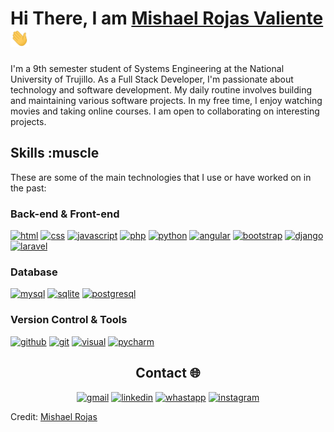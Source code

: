 
<h1>Hi There, I am <a  href="https://github.com/MishaelRojasV">Mishael Rojas Valiente</a><img src="https://raw.githubusercontent.com/ABSphreak/ABSphreak/master/gifs/Hi.gif" width="30px"></h1>

I'm a 9th semester student of Systems Engineering at the National University of Trujillo. As a Full Stack Developer, I'm passionate about technology and software development. My daily routine involves building and maintaining various software projects. In my free time, I enjoy watching movies and taking online courses. I am open to collaborating on interesting projects.

<h2>Skills :muscle</h2>
These are some of the main technologies that I use or have worked on in the past:

<div align="left">
  <h3>Back-end & Front-end</h3>
  <a href="https://developer.mozilla.org/es/docs/Glossary/HTML5" target="_blank"><img src="https://img.shields.io/badge/HTML5-E34F26?style=for-the-badge&logo=html5&logoColor=white" alt="html"/></a>
  <a href="https://developer.mozilla.org/es/docs/Web/CSS" target="_blank"><img src="https://img.shields.io/badge/CSS3-1572B6?style=for-the-badge&logo=css3&logoColor=white" alt="css"/></a>  
  <a href="https://developer.mozilla.org/en-US/docs/Web/JavaScript" target="_blank"><img src="https://img.shields.io/badge/JavaScript-F7DF1E?style=for-the-badge&logo=javascript&logoColor=black" alt="javascript"/></a>
  <a href="https://php.net" target="_blank"><img src="https://img.shields.io/badge/PHP-777BB4?style=for-the-badge&logo=php&logoColor=white" alt="php"/></a>
  <a href="https://www.python.org/" target="_blank"><img src="https://img.shields.io/badge/Python-3776AB?style=for-the-badge&logo=python&logoColor=white" alt="python"/></a>
  <a href="https://angular.dev/" target="_blank"><img src="https://img.shields.io/badge/Angular-DD0031?style=for-the-badge&logo=angular&logoColor=white" alt="angular"/></a>
  <a href="https://getbootstrap.com/" target="_blank"><img src="https://img.shields.io/badge/Bootstrap-563D7C?style=for-the-badge&logo=bootstrap&logoColor=white" alt="bootstrap"/></a>
  <a href="https://www.djangoproject.com/" target="_blank"><img src="https://img.shields.io/badge/Django-092E20?style=for-the-badge&logo=django&logoColor=white" alt="django"/></a>
  <a href="https://laravel.com/" target="_blank"><img src="https://img.shields.io/badge/Laravel-FF2D20?style=for-the-badge&logo=laravel&logoColor=white" alt="laravel"/></a>  
</div>

<div align="left">
  <h3>Database</h3>
  <a href="#" target="_blank"><img src="https://img.shields.io/badge/MySQL-005C84?style=for-the-badge&logo=mysql&logoColor=white" alt="mysql"/></a>  
  <a href="#" target="_blank"><img src="https://img.shields.io/badge/SQLite-07405E?style=for-the-badge&logo=sqlite&logoColor=white" alt="sqlite"/></a>  
  <a href="#" target="_blank"><img src="https://img.shields.io/badge/PostgreSQL-316192?style=for-the-badge&logo=postgresql&logoColor=white" alt="postgresql"/></a>   
</div>

<div align="left">
  <h3>Version Control & Tools </h3>
  <a href="#" target="_blank"><img src="https://img.shields.io/badge/Github-black?style=for-the-badge&logo=github&logoColor=white" alt="github"/></a>  
  <a href="#" target="_blank"><img src="https://img.shields.io/badge/Git-orange?style=for-the-badge&logo=github&logoColor=white" alt="git"/></a>
  <a href="#" target="_blank"><img src="https://img.shields.io/badge/Visual%20Studio%20Code-blue?style=for-the-badge&logo=visualstudiocode&logoColor=white" alt="visual"/></a>
  <a href="#" target="_blank"><img src="https://img.shields.io/badge/PyCharm-000000.svg?&style=for-the-badge&logo=PyCharm&logoColor=white" alt="pycharm"/></a>
</div>

<div align="center">
  <h2>Contact 🌐</h2>
  <a href="mijharv@gmail.com" target="_blank"><img src="https://img.shields.io/badge/Gmail-D14836?style=for-the-badge&logo=gmail&logoColor=white" alt="gmail"/></a>  
  <a href="https://www.linkedin.com/in/mishael-rojas-valiente-091207271/" target="_blank"><img src="https://img.shields.io/badge/LinkedIn-0077B5?style=for-the-badge&logo=linkedin&logoColor=white" alt="linkedin"/></a>  
  <a href="#" target="_blank"><img src="https://img.shields.io/badge/WhatsApp-25D366?style=for-the-badge&logo=whatsapp&logoColor=white" alt="whastapp"/></a>  
  <a href="https://www.instagram.com/mijhaeljempier.rojas/" target="_blank"><img src="https://img.shields.io/badge/Instagram-E4405F?style=for-the-badge&logo=instagram&logoColor=white" alt="instagram"/></a>  
</div>










Credit: [Mishael Rojas](https://github.com/MishaelRojasV)
